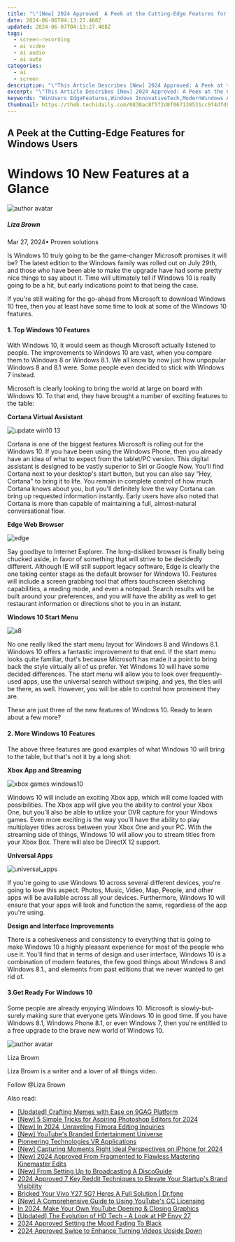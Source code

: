 ```yaml
---
title: "\"[New] 2024 Approved  A Peek at the Cutting-Edge Features for Windows Users\""
date: 2024-06-06T04:13:27.488Z
updated: 2024-06-07T04:13:27.488Z
tags: 
  - screen-recording
  - ai video
  - ai audio
  - ai auto
categories: 
  - ai
  - screen
description: "\"This Article Describes [New] 2024 Approved: A Peek at the Cutting-Edge Features for Windows Users\""
excerpt: "\"This Article Describes [New] 2024 Approved: A Peek at the Cutting-Edge Features for Windows Users\""
keywords: "WinUsers EdgeFeatures,Windows InnovativeTech,ModernWindows Advances,NewWins TechUpdate,CuttingEdge WIndows,Windows LatestEdits,NextGen WindowUses"
thumbnail: https://thmb.techidaily.com/0838ac8f5f2d8f067138531cc9f4dfd905cfa9adb1733f1b9948bd185f0bb490.jpg
---
```


## A Peek at the Cutting-Edge Features for Windows Users

# Windows 10 New Features at a Glance

![author avatar](https://lh5.googleusercontent.com/-AIMmjowaFs4/AAAAAAAAAAI/AAAAAAAAABc/Y5UmwDaI7HU/s250-c-k/photo.jpg)

##### Liza Brown

 Mar 27, 2024• Proven solutions

Is Windows 10 truly going to be the game-changer Microsoft promises it will be? The latest edition to the Windows family was rolled out on July 29th, and those who have been able to make the upgrade have had some pretty nice things to say about it. Time will ultimately tell if Windows 10 is really going to be a hit, but early indications point to that being the case.

If you're still waiting for the go-ahead from Microsoft to download Windows 10 free, then you at least have some time to look at some of the Windows 10 features.

#### 1. Top Windows 10 Features

With Windows 10, it would seem as though Microsoft actually listened to people. The improvements to Windows 10 are vast, when you compare them to Windows 8 or Windows 8.1\. We all know by now just how unpopular Windows 8 and 8.1 were. Some people even decided to stick with Windows 7 instead.

Microsoft is clearly looking to bring the world at large on board with Windows 10\. To that end, they have brought a number of exciting features to the table:

**Cortana Virtual Assistant**

![update win10 13](https://images.wondershare.com/windows10/update-win10-13.png)

Cortana is one of the biggest features Microsoft is rolling out for the Windows 10\. If you have been using the Windows Phone, then you already have an idea of what to expect from the tablet/PC version. This digital assistant is designed to be vastly superior to Siri or Google Now. You'll find Cortana next to your desktop's start button, but you can also say "Hey, Cortana" to bring it to life. You remain in complete control of how much Cortana knows about you, but you'll definitely love the way Cortana can bring up requested information instantly. Early users have also noted that Cortana is more than capable of maintaining a full, almost-natural conversational flow.

**Edge Web Browser**

![edge](https://images.wondershare.com/filmora/article-images/edge.jpg)

Say goodbye to Internet Explorer. The long-disliked browser is finally being chucked aside, in favor of something that will strive to be decidedly different. Although IE will still support legacy software, Edge is clearly the one taking center stage as the default browser for Windows 10\. Features will include a screen grabbing tool that offers touchscreen sketching capabilities, a reading mode, and even a notepad. Search results will be built around your preferences, and you will have the ability as well to get restaurant information or directions shot to you in an instant.

**Windows 10 Start Menu**

![a8](https://images.wondershare.com/windows10/a8.png)

No one really liked the start menu layout for Windows 8 and Windows 8.1\. Windows 10 offers a fantastic improvement to that end. If the start menu looks quite familiar, that's because Microsoft has made it a point to bring back the style virtually all of us prefer. Yet Windows 10 will have some decided differences. The start menu will allow you to look over frequently-used apps, use the universal search without swiping, and yes, the tiles will be there, as well. However, you will be able to control how prominent they are.

These are just three of the new features of Windows 10\. Ready to learn about a few more?

#### 2. More Windows 10 Features

The above three features are good examples of what Windows 10 will bring to the table, but that's not it by a long shot:

**Xbox App and Streaming**

![xbox games windows10](https://images.wondershare.com/windows10/xboy-games-windows10-1.png)

Windows 10 will include an exciting Xbox app, which will come loaded with possibilities. The Xbox app will give you the ability to control your Xbox One, but you'll also be able to utilize your DVR capture for your Windows games. Even more exciting is the way you'll have the ability to play multiplayer titles across between your Xbox One and your PC. With the streaming side of things, Windows 10 will allow you to stream titles from your Xbox Box. There will also be DirectX 12 support.

 **Universal Apps**

![universal_apps](https://images.wondershare.com/filmora/article-images/universal_apps.jpg)

If you're going to use Windows 10 across several different devices, you're going to love this aspect. Photos, Music, Video, Map, People, and other apps will be available across all your devices. Furthermore, Windows 10 will ensure that your apps will look and function the same, regardless of the app you're using.

 **Design and Interface Improvements**

There is a cohesiveness and consistency to everything that is going to make Windows 10 a highly pleasant experience for most of the people who use it. You'll find that in terms of design and user interface, Windows 10 is a combination of modern features, the few good things about Windows 8 and Windows 8.1., and elements from past editions that we never wanted to get rid of.

#### 3.Get Ready For Windows 10

Some people are already enjoying Windows 10\. Microsoft is slowly-but-surely making sure that everyone gets Windows 10 in good time. If you have Windows 8.1, Windows Phone 8.1, or even Windows 7, then you're entitled to a free upgrade to the brave new world of Windows 10.

![author avatar](https://lh5.googleusercontent.com/-AIMmjowaFs4/AAAAAAAAAAI/AAAAAAAAABc/Y5UmwDaI7HU/s250-c-k/photo.jpg)

Liza Brown

Liza Brown is a writer and a lover of all things video.

Follow @Liza Brown


<ins class="adsbygoogle"
     style="display:block"
     data-ad-format="autorelaxed"
     data-ad-client="ca-pub-7571918770474297"
     data-ad-slot="1223367746"></ins>



<ins class="adsbygoogle"
     style="display:block"
     data-ad-client="ca-pub-7571918770474297"
     data-ad-slot="8358498916"
     data-ad-format="auto"
     data-full-width-responsive="true"></ins>


<span class="atpl-alsoreadstyle">Also read:</span>
<div><ul>
<li><a href="https://vp-tips.techidaily.com/updated-crafting-memes-with-ease-on-9gag-platform/"><u>[Updated] Crafting Memes with Ease on 9GAG Platform</u></a></li>
<li><a href="https://vp-tips.techidaily.com/new-5-simple-tricks-for-aspiring-photoshop-editors-for-2024/"><u>[New] 5 Simple Tricks for Aspiring Photoshop Editors for 2024</u></a></li>
<li><a href="https://vp-tips.techidaily.com/new-in-2024-unraveling-filmora-editing-inquiries/"><u>[New] In 2024, Unraveling Filmora Editing Inquiries</u></a></li>
<li><a href="https://vp-tips.techidaily.com/new-youtubes-branded-entertainment-universe/"><u>[New] YouTube's Branded Entertainment Universe</u></a></li>
<li><a href="https://vp-tips.techidaily.com/pioneering-technologies-vr-applications/"><u>Pioneering Technologies  VR Applications</u></a></li>
<li><a href="https://vp-tips.techidaily.com/new-capturing-moments-right-ideal-perspectives-on-iphone-for-2024/"><u>[New] Capturing Moments Right  Ideal Perspectives on iPhone for 2024</u></a></li>
<li><a href="https://vp-tips.techidaily.com/new-2024-approved-from-fragmented-to-flawless-mastering-kinemaster-edits/"><u>[New] 2024 Approved  From Fragmented to Flawless  Mastering Kinemaster Edits</u></a></li>
<li><a href="https://discord-videos.techidaily.com/new-from-setting-up-to-broadcasting-a-discoguide/"><u>[New] From Setting Up to Broadcasting  A DiscoGuide</u></a></li>
<li><a href="https://extra-tips.techidaily.com/2024-approved-7-key-reddit-techniques-to-elevate-your-startups-brand-visibility/"><u>2024 Approved  7 Key Reddit Techniques to Elevate Your Startup's Brand Visibility</u></a></li>
<li><a href="https://howto.techidaily.com/bricked-your-vivo-y27-5g-heres-a-full-solution-drfone-by-drfone-fix-android-problems-fix-android-problems/"><u>Bricked Your Vivo Y27 5G? Heres A Full Solution | Dr.fone</u></a></li>
<li><a href="https://youtube-videos.techidaily.com/new-a-comprehensive-guide-to-using-youtubes-cc-licensing/"><u>[New] A Comprehensive Guide to Using YouTube's CC Licensing</u></a></li>
<li><a href="https://youtube-help.techidaily.com/in-2024-make-your-own-youtube-opening-and-closing-graphics/"><u>In 2024, Make Your Own YouTube Opening & Closing Graphics</u></a></li>
<li><a href="https://some-tips.techidaily.com/updated-the-evolution-of-hd-tech-a-look-at-hp-envy-27/"><u>[Updated] The Evolution of HD Tech - A Look at HP Envy 27</u></a></li>
<li><a href="https://extra-skills.techidaily.com/2024-approved-setting-the-mood-fading-to-black/"><u>2024 Approved  Setting the Mood  Fading To Black</u></a></li>
<li><a href="https://instagram-clips.techidaily.com/2024-approved-swipe-to-enhance-turning-videos-upside-down/"><u>2024 Approved  Swipe to Enhance  Turning Videos Upside Down</u></a></li>
</ul></div>
